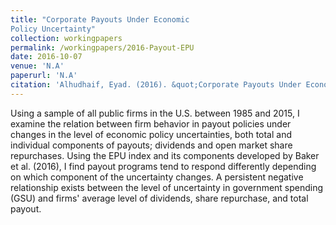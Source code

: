 ```yaml
---
title: "Corporate Payouts Under Economic
Policy Uncertainty"
collection: workingpapers
permalink: /workingpapers/2016-Payout-EPU
date: 2016-10-07
venue: 'N.A'
paperurl: 'N.A'
citation: 'Alhudhaif, Eyad. (2016). &quot;Corporate Payouts Under Economic Policy Uncertainty&quot;. <i>Working Paper</i>.'
---
```

Using a sample of all public firms in the U.S. between 1985 and 2015, I examine the relation between firm behavior in payout policies under changes in the level of economic policy uncertainties, both total and individual components of payouts; dividends and open market share repurchases. Using the EPU index and its components developed by Baker et al. (2016), I find payout programs tend to respond differently depending on which component of the uncertainty changes. A persistent negative relationship exists between the level of uncertainty in government spending (GSU) and firms' average level of dividends, share repurchase, and total payout.
